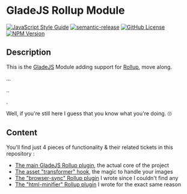 # GladeJS Rollup Module

[![JavaScript Style Guide](https://img.shields.io/badge/code_style-standard-brightgreen.svg)](https://standardjs.com)
[![semantic-release](https://img.shields.io/badge/%20%20%F0%9F%93%A6%F0%9F%9A%80-semantic--release-e10079.svg)](https://github.com/semantic-release/semantic-release)
[![GitHub License](https://img.shields.io/github/license/gladejs/rollup)](./LICENSE)
[![NPM Version](https://img.shields.io/npm/v/@gladejs/rollup)](https://www.npmjs.com/package/@gladejs/rollup)

## Description
This is the [GladeJS](https://github.com/gladejs/gladejs) Module adding support for [Rollup](https://rollupjs.org/), move along.

...

..

.

Well, if you're still here I guess that you know what you're doing. 🙄

## Content
You'll find just 4 pieces of functionality & their related tickets in this repository :

 - [The main GladeJS Rollup plugin](./dist/gladejs-rollup.js), the actual core of the project
 - [The asset "transformer" hook](./tags/asset-transformer.js), the magic to handle your images
 - [The "browser-sync" Rollup plugin](./dist/browser-sync.js) I wrote since I couldn't find any
 - [The "html-minifier" Rollup plugin](./dist/html-minifier.js) I wrote for the exact same reason
